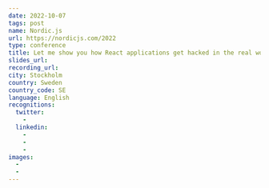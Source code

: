 ```yaml
---
date: 2022-10-07
tags: post
name: Nordic.js
url: https://nordicjs.com/2022
type: conference
title: Let me show you how React applications get hacked in the real world
slides_url:
recording_url: 
city: Stockholm
country: Sweden
country_code: SE
language: English
recognitions:
  twitter:
    - 
  linkedin:
    - 
    - 
    - 
images:
  - 
  - 
---
```

